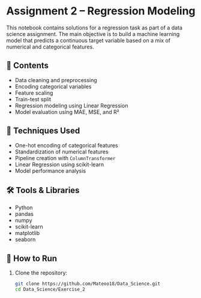 # Assignment 2 – Regression Modeling

This notebook contains solutions for a regression task as part of a data science assignment. The main objective is to build a machine learning model that predicts a continuous target variable based on a mix of numerical and categorical features.

## 📌 Contents

- Data cleaning and preprocessing
- Encoding categorical variables
- Feature scaling
- Train-test split
- Regression modeling using Linear Regression
- Model evaluation using MAE, MSE, and R²

## 🧠 Techniques Used

- One-hot encoding of categorical features
- Standardization of numerical features
- Pipeline creation with `ColumnTransformer`
- Linear Regression using scikit-learn
- Model performance analysis

## 🛠️ Tools & Libraries

- Python
- pandas
- numpy
- scikit-learn
- matplotlib
- seaborn

## 🚀 How to Run

1. Clone the repository:
   ```bash
   git clone https://github.com/Mateoo18/Data_Science.git
   cd Data_Science/Exercise_2
